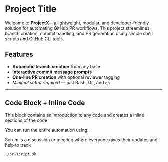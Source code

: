 # Project Title


Welcome to **ProjectX** – a lightweight, modular, and developer-friendly solution for automating GitHub PR workflows. This project streamlines branch creation, commit handling, and PR generation using simple shell scripts and GitHub CLI tools.


## Features 
  
- **Automatic branch creation** from any base
- **Interactive commit message prompts**
- **One-line PR creation** with optional reviewer tagging
- *Minimal setup required* — just Bash, Git, and `gh`

---

## Code Block + Inline Code
This block contains an introduction to any code and creates a inline sections of the code

You can run the entire automation using:



Scrum is a discussion or meeting where everyone gives their updates and help to track

```bash
./pr-script.sh
```
